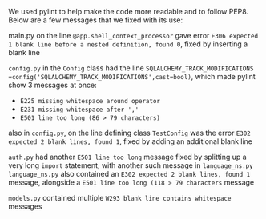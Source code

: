 We used pylint to help make the code more readable and to follow PEP8.
Below are a few messages that we fixed with its use:

main.py on the line `@app.shell_context_processor` gave error `E306 expected 1 blank line before a nested definition, found 0`, fixed by inserting a blank line

`config.py` in the `Config` class had the line `SQLALCHEMY_TRACK_MODIFICATIONS =config('SQLALCHEMY_TRACK_MODIFICATIONS',cast=bool)`, which made pylint show 3 messages at once:
- `E225 missing whitespace around operator`
- `E231 missing whitespace after ','`
- `E501 line too long (86 > 79 characters)`

also in `config.py`, on the line defining class `TestConfig` was the error `E302 expected 2 blank lines, found 1`, fixed by adding an additional blank line

`auth.py` had another `E501 line too long` message fixed by splitting up a very long `import` statement, with another such message in `language_ns.py`
`language_ns.py` also contained an `E302 expected 2 blank lines, found 1` message, alongside a `E501 line too long (118 > 79 characters` message

`models.py` contained multiple `W293 blank line contains whitespace` messages
